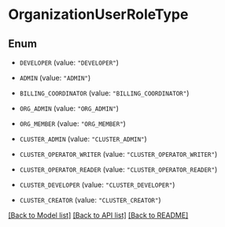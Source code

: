# OrganizationUserRoleType

## Enum


* `DEVELOPER` (value: `"DEVELOPER"`)

* `ADMIN` (value: `"ADMIN"`)

* `BILLING_COORDINATOR` (value: `"BILLING_COORDINATOR"`)

* `ORG_ADMIN` (value: `"ORG_ADMIN"`)

* `ORG_MEMBER` (value: `"ORG_MEMBER"`)

* `CLUSTER_ADMIN` (value: `"CLUSTER_ADMIN"`)

* `CLUSTER_OPERATOR_WRITER` (value: `"CLUSTER_OPERATOR_WRITER"`)

* `CLUSTER_OPERATOR_READER` (value: `"CLUSTER_OPERATOR_READER"`)

* `CLUSTER_DEVELOPER` (value: `"CLUSTER_DEVELOPER"`)

* `CLUSTER_CREATOR` (value: `"CLUSTER_CREATOR"`)


[[Back to Model list]](../README.md#documentation-for-models) [[Back to API list]](../README.md#documentation-for-api-endpoints) [[Back to README]](../README.md)


